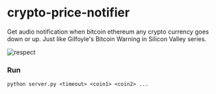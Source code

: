 # crypto-price-notifier
Get audio notification when bitcoin ethereum any crypto currency goes down or up. Just like Gilfoyle's Bitcoin Warning in Silicon Valley series.

![respect](https://thumbs.gfycat.com/SlimyBeneficialBassethound-max-1mb.gif)

### Run
`python server.py <timeout> <coin1> <coin2> ...`
